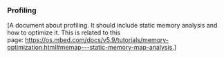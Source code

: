 ### Profiling

[A document about profiling. It should include static memory analysis and how to optimize it. This is related to this page: https://os.mbed.com/docs/v5.9/tutorials/memory-optimization.html#memap---static-memory-map-analysis.]
